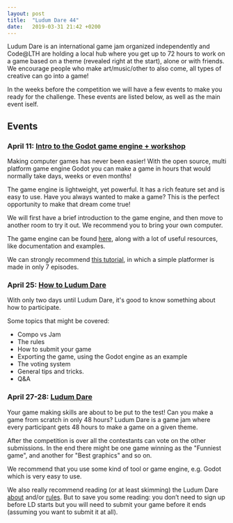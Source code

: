 ```yaml
---
layout: post
title:  "Ludum Dare 44"
date:   2019-03-31 21:42 +0200
---
```


Ludum Dare is an international game jam organized independently and Code@LTH are holding a local hub where you get up to 72 hours to work on a game based on a theme (revealed right at the start), alone or with friends. We encourage people who make art/music/other to also come, all types of creative can go into a game! 

In the weeks before the competition we will have a few events to make you ready for the challenge. These events are listed below, as well as the main event iself.

## Events

### April 11: [Intro to the Godot game engine + workshop](https://www.facebook.com/events/315211862497848/)

Making computer games has never been easier! With the open source, multi platform game engine Godot you can make a game in hours that would normally take days, weeks or even months!

The game engine is lightweight, yet powerful. It has a rich feature set and is easy to use. Have you always wanted to make a game? This is the perfect opportunity to make that dream come true!

We will first have a brief introduction to the game engine, and then move to another room to try it out. We recommend you to bring your own computer.

The game engine can be found [here](https://godotengine.org/), along with a lot of useful resources, like documentation and examples.

We can strongly recommend [this tutorial](https://www.youtube.com/watch?v=wETY5_9kFtA&list=PL9FzW-m48fn2jlBu_0DRh7PvAt-GULEmd&index=1), in which a simple platformer is made in only 7 episodes.

### April 25: [How to Ludum Dare](https://www.facebook.com/events/428336241042798/)

With only two days until Ludum Dare, it's good to know something about how to participate.

Some topics that might be covered:
- Compo vs Jam
- The rules
- How to submit your game
- Exporting the game, using the Godot engine as an example
- The voting system
- General tips and tricks.
- Q&A

### April 27-28: [Ludum Dare](https://www.facebook.com/events/507264130096976/)

Your game making skills are about to be put to the test!
Can you make a game from scratch in only 48 hours?
Ludum Dare is a game jam where every participant gets 48 hours to make a game on a given theme.

After the competition is over all the contestants can vote on the other submissions. In the end there might be one game winning as the "Funniest game", and another for "Best graphics" and so on.

We recommend that you use some kind of tool or game engine, e.g. Godot which is very easy to use.

We also really recommend reading (or at least skimming) the Ludum Dare [about](https://ldjam.com/about) and/or [rules](https://ldjam.com/events/ludum-dare/rules). But to save you some reading: you don’t need to sign up before LD starts but you will need to submit your game before it ends (assuming you want to submit it at all).
